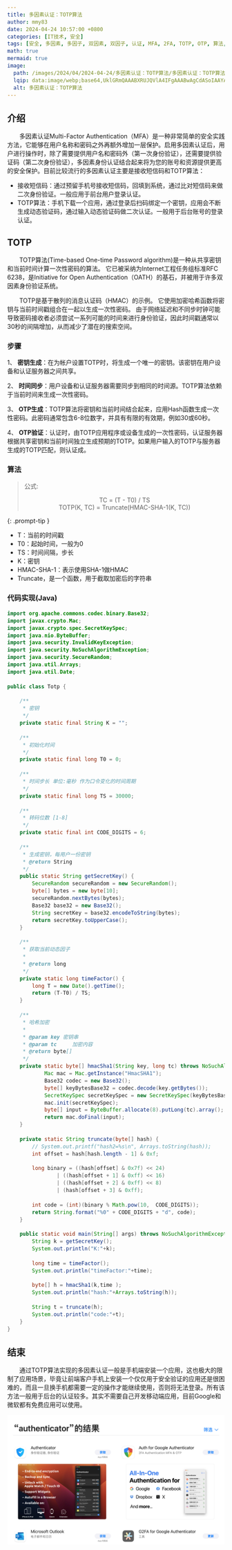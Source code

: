 ```yaml
---
title: 多因素认证：TOTP算法
author: mmy83
date: 2024-04-24 10:57:00 +0800
categories: [IT技术, 安全]
tags: [安全, 多因素, 多因子, 双因素, 双因子, 认证, MFA, 2FA, TOTP, OTP, 算法, java]
math: true
mermaid: true
image:
  path: /images/2024/04/2024-04-24/多因素认证：TOTP算法/多因素认证：TOTP算法-00.png
  lqip: data:image/webp;base64,UklGRmQAAABXRUJQVlA4IFgAAABwAgCdASoIAAYAAUAmJbACdLoAyQADcHvc705gAP76D5jMuCpisJf1Gwvy9hmisn0gz4rg0bDgsMG5/8lS713tmHyX/gx//lLUe8eMswMdi+7PeO86AAAA
  alt: 多因素认证：TOTP算法
---
```


## 介绍

&emsp;&emsp;多因素认证Multi-Factor Authentication（MFA）是一种非常简单的安全实践方法，它能够在用户名称和密码之外再额外增加一层保护。启用多因素认证后，用户进行操作时，除了需要提供用户名和密码外（第一次身份验证），还需要提供验证码（第二次身份验证），多因素身份认证结合起来将为您的账号和资源提供更高的安全保护。目前比较流行的多因素认证主要是接收短信码和TOTP算法：

* 接收短信码：通过预留手机号接收短信码，回填到系统，通过比对短信码来做二次身份验证。一般应用于前台用户登录认证。
* TOTP算法：手机下载一个应用，通过登录后扫码绑定一个密钥，应用会不断生成动态验证码，通过输入动态验证码做二次认证。一般用于后台账号的登录认证。

## TOTP

&emsp;&emsp;TOTP算法(Time-based One-time Password algorithm)是一种从共享密钥和当前时间计算一次性密码的算法。 它已被采纳为Internet工程任务组标准RFC 6238，是Initiative for Open Authentication（OATH）的基石，并被用于许多双因素身份验证系统。

&emsp;&emsp;TOTP是基于散列的消息认证码（HMAC）的示例。 它使用加密哈希函数将密钥与当前时间戳组合在一起以生成一次性密码。 由于网络延迟和不同步时钟可能导致密码接收者必须尝试一系列可能的时间来进行身份验证，因此时间戳通常以30秒的间隔增加，从而减少了潜在的搜索空间。

### 步骤

1、 **密钥生成**：在为帐户设置TOTP时，将生成一个唯一的密钥。该密钥在用户设备和认证服务器之间共享。

2、 **时间同步**：用户设备和认证服务器需要同步到相同的时间源。TOTP算法依赖于当前时间来生成一次性密码。

3、 **OTP生成**：TOTP算法将密钥和当前时间结合起来，应用Hash函数生成一次性密码。此密码通常包含6-8位数字，并具有有限的有效期，例如30或60秒。

4、 **OTP验证**：认证时，由TOTP应用程序或设备生成的一次性密码，认证服务器根据共享密钥和当前时间独立生成预期的TOTP。如果用户输入的TOTP与服务器生成的TOTP匹配，则认证成。

### 算法

> 公式:
> <center> TC = (T - T0) / TS </center>
> <center> TOTP(K, TC) = Truncate(HMAC-SHA-1(K, TC)) </center>
{: .prompt-tip }

* T：当前的时间戳
* T0：起始时间，一般为0
* TS：时间间隔，步长
* K：密钥
* HMAC-SHA-1：表示使用SHA-1做HMAC
* Truncate，是一个函数，用于截取加密后的字符串

### 代码实现(Java)

```java
import org.apache.commons.codec.binary.Base32;
import javax.crypto.Mac;
import javax.crypto.spec.SecretKeySpec;
import java.nio.ByteBuffer;
import java.security.InvalidKeyException;
import java.security.NoSuchAlgorithmException;
import java.security.SecureRandom;
import java.util.Arrays;
import java.util.Date;

public class Totp {

    /**
     * 密钥
     */
    private static final String K = "";

    /**
     * 初始化时间
     */
    private static final long T0 = 0;

    /**
     * 时间步长 单位:毫秒 作为口令变化的时间周期
     */
    private static final long TS = 30000;

    /**
     * 转码位数 [1-8]
     */
    private static final int CODE_DIGITS = 6;

    /**
     * 生成密钥，每用户一份密钥
     * @return String
     */
    public static String getSecretKey() {
        SecureRandom secureRandom = new SecureRandom();
        byte[] bytes = new byte[10];
        secureRandom.nextBytes(bytes);
        Base32 base32 = new Base32();
        String secretKey = base32.encodeToString(bytes);
        return secretKey.toUpperCase();
    }

    /**
     * 获取当前动态因子
     *
     * @return long
     */
    private static long timeFactor() {
        long T = new Date().getTime();
        return (T-T0) / TS;
    }

    /**
     * 哈希加密
     *
     * @param key 密钥串
     * @param tc     加密内容
     * @return byte[]
     */
    private static byte[] hmacSha1(String key, long tc) throws NoSuchAlgorithmException, InvalidKeyException {
            Mac mac = Mac.getInstance("HmacSHA1");
            Base32 codec = new Base32();
            byte[] keyBytesBase32 = codec.decode(key.getBytes());
            SecretKeySpec secretKeySpec = new SecretKeySpec(keyBytesBase32, "RAW");
            mac.init(secretKeySpec);
            byte[] input = ByteBuffer.allocate(8).putLong(tc).array();
            return mac.doFinal(input);
    }

    private static String truncate(byte[] hash) {
        // System.out.printf("hash2=%s\n", Arrays.toString(hash));
        int offset = hash[hash.length - 1] & 0xf;

        long binary = ((hash[offset] & 0x7f) << 24)
                | ((hash[offset + 1] & 0xff) << 16)
                | ((hash[offset + 2] & 0xff) << 8)
                | (hash[offset + 3] & 0xff);

        int code = (int)(binary % Math.pow(10,  CODE_DIGITS));
        return String.format("%0" + CODE_DIGITS + "d", code);
    }

    public static void main(String[] args) throws NoSuchAlgorithmException, InvalidKeyException {
        String k = getSecretKey();
        System.out.println("K:"+k);

        long time = timeFactor();
        System.out.println("timeFactor:"+time);

        byte[] h = hmacSha1(k,time );
        System.out.println("hash:"+Arrays.toString(h));

        String t = truncate(h);
        System.out.println("code:"+t);
    }
}
```

## 结束

&emsp;&emsp;通过TOTP算法实现的多因素认证一般是手机端安装一个应用，这也极大的限制了应用场景，毕竟让前端客户手机上安装一个仅仅用于安全验证的应用还是很困难的，而且一旦换手机都需要一定的操作才能继续使用，否则将无法登录。所有该方法一般用于后台的认证较多。其实不需要自己开发移动端应用，目前Google和微软都有免费应用可以使用。

![苹果应用](/images/2024/04/2024-04-24/多因素认证：TOTP算法/多因素认证：TOTP算法-01.png)

